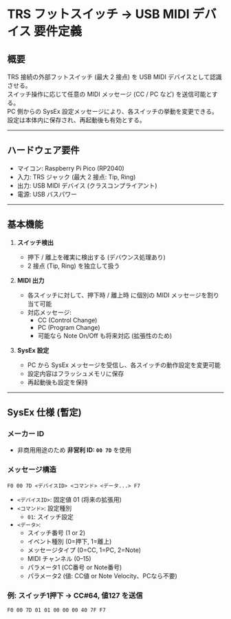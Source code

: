 # TRS フットスイッチ → USB MIDI デバイス 要件定義

## 概要
TRS 接続の外部フットスイッチ (最大 2 接点) を USB MIDI デバイスとして認識させる。  
スイッチ操作に応じて任意の MIDI メッセージ (CC / PC など) を送信可能とする。  
PC 側からの SysEx 設定メッセージにより、各スイッチの挙動を変更できる。  
設定は本体内に保存され、再起動後も有効とする。

---

## ハードウェア要件
- マイコン: Raspberry Pi Pico (RP2040)
- 入力: TRS ジャック (最大 2 接点: Tip, Ring)
- 出力: USB MIDI デバイス (クラスコンプライアント)
- 電源: USB バスパワー

---

## 基本機能
1. **スイッチ検出**
   - 押下 / 離上を確実に検出する (デバウンス処理あり)  
   - 2 接点 (Tip, Ring) を独立して扱う

2. **MIDI 出力**
   - 各スイッチに対して、押下時 / 離上時 に個別の MIDI メッセージを割り当て可能
   - 対応メッセージ:  
     - CC (Control Change)  
     - PC (Program Change)  
     - 可能なら Note On/Off も将来対応 (拡張性のため)

3. **SysEx 設定**
   - PC から SysEx メッセージを受信し、各スイッチの動作設定を変更可能
   - 設定内容はフラッシュメモリに保存
   - 再起動後も設定を保持

---

## SysEx 仕様 (暫定)

### メーカー ID
- 非商用用途のため **非営利 ID: `00 7D`** を使用

### メッセージ構造

```
F0 00 7D <デバイスID> <コマンド> <データ...> F7
```


- `<デバイスID>`: 固定値 01 (将来の拡張用)
- `<コマンド>`: 設定種別
  - `01`: スイッチ設定
- `<データ>`:  
  - スイッチ番号 (1 or 2)  
  - イベント種別 (0=押下, 1=離上)  
  - メッセージタイプ (0=CC, 1=PC, 2=Note)  
  - MIDI チャンネル (0–15)  
  - パラメータ1 (CC番号 or Note番号)  
  - パラメータ2 (値: CC値 or Note Velocity、PCなら不要)

### 例: スイッチ1押下 → CC#64, 値127 を送信
```
F0 00 7D 01 01 00 00 00 40 7F F7
```

